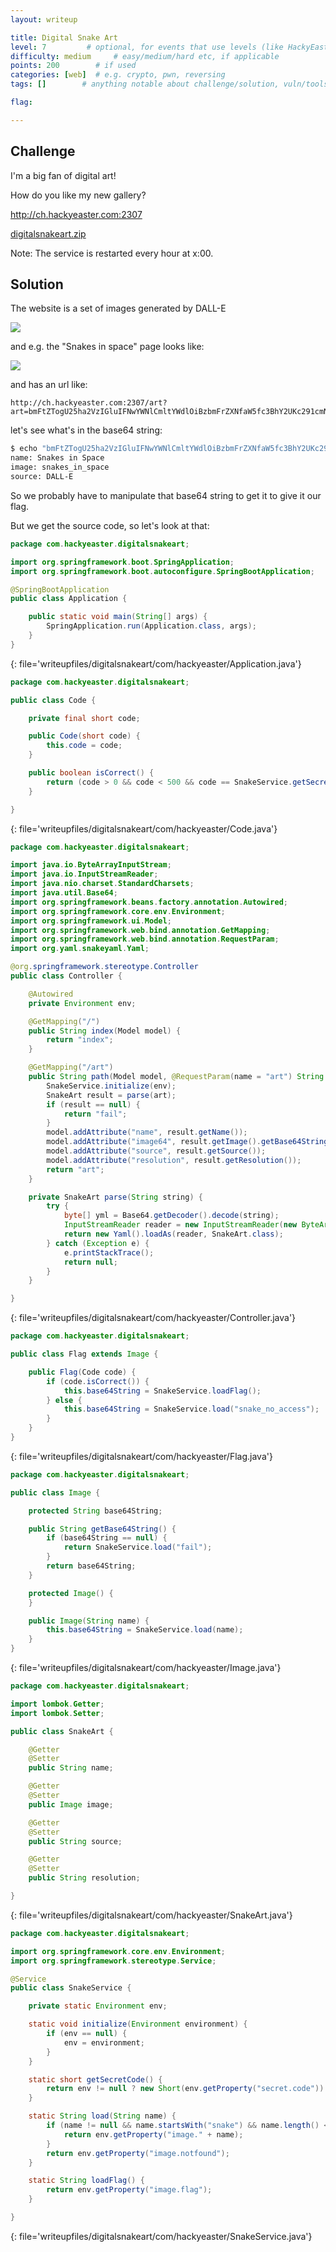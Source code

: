 ```yaml
---
layout: writeup

title: Digital Snake Art
level: 7         # optional, for events that use levels (like HackyEaster)
difficulty: medium     # easy/medium/hard etc, if applicable
points: 200        # if used
categories: [web]  # e.g. crypto, pwn, reversing
tags: []        # anything notable about challenge/solution, vuln/tools/etc

flag:

---
```


## Challenge

I'm a big fan of digital art!

How do you like my new gallery?

http://ch.hackyeaster.com:2307

[digitalsnakeart.zip](writeupfiles/digitalsnakeart.zip)


Note: The service is restarted every hour at x:00.

## Solution

The website is a set of images generated by DALL-E

![](writeupfiles/digitalsnakeart-screenshot.png)

and e.g. the "Snakes in space" page looks like:

![](writeupfiles/digitalsnakeart-screenshot2.png)

and has an url like:

```
http://ch.hackyeaster.com:2307/art?art=bmFtZTogU25ha2VzIGluIFNwYWNlCmltYWdlOiBzbmFrZXNfaW5fc3BhY2UKc291cmNlOiBEQUxMLUUKcmVzb2x1dGlvbjogMjU2eDI1Ng==
```

let's see what's in the base64 string:

```bash
$ echo "bmFtZTogU25ha2VzIGluIFNwYWNlCmltYWdlOiBzbmFrZXNfaW5fc3BhY2UKc291cmNlOiBEQUxMLUUKcmVzb2x1dGlvbjogMjU2eDI1Ng==" | base64 -d
name: Snakes in Space
image: snakes_in_space
source: DALL-E
```

So we probably have to manipulate that base64 string to get it to give it our flag.

But we get the source code, so let's look at that:


```java
package com.hackyeaster.digitalsnakeart;

import org.springframework.boot.SpringApplication;
import org.springframework.boot.autoconfigure.SpringBootApplication;

@SpringBootApplication
public class Application {

    public static void main(String[] args) {
        SpringApplication.run(Application.class, args);
    }
}
```
{: file='writeupfiles/digitalsnakeart/com/hackyeaster/Application.java'}

```java
package com.hackyeaster.digitalsnakeart;

public class Code {

    private final short code;

    public Code(short code) {
        this.code = code;
    }

    public boolean isCorrect() {
        return (code > 0 && code < 500 && code == SnakeService.getSecretCode());
    }

}
```
{: file='writeupfiles/digitalsnakeart/com/hackyeaster/Code.java'}


```java
package com.hackyeaster.digitalsnakeart;

import java.io.ByteArrayInputStream;
import java.io.InputStreamReader;
import java.nio.charset.StandardCharsets;
import java.util.Base64;
import org.springframework.beans.factory.annotation.Autowired;
import org.springframework.core.env.Environment;
import org.springframework.ui.Model;
import org.springframework.web.bind.annotation.GetMapping;
import org.springframework.web.bind.annotation.RequestParam;
import org.yaml.snakeyaml.Yaml;

@org.springframework.stereotype.Controller
public class Controller {

    @Autowired
    private Environment env;

    @GetMapping("/")
    public String index(Model model) {
        return "index";
    }

    @GetMapping("/art")
    public String path(Model model, @RequestParam(name = "art") String art) {
        SnakeService.initialize(env);
        SnakeArt result = parse(art);
        if (result == null) {
            return "fail";
        }
        model.addAttribute("name", result.getName());
        model.addAttribute("image64", result.getImage().getBase64String());
        model.addAttribute("source", result.getSource());
        model.addAttribute("resolution", result.getResolution());
        return "art";
    }

    private SnakeArt parse(String string) {
        try {
            byte[] yml = Base64.getDecoder().decode(string);
            InputStreamReader reader = new InputStreamReader(new ByteArrayInputStream(yml), StandardCharsets.UTF_8);
            return new Yaml().loadAs(reader, SnakeArt.class);
        } catch (Exception e) {
            e.printStackTrace();
            return null;
        }
    }

}
```
{: file='writeupfiles/digitalsnakeart/com/hackyeaster/Controller.java'}


```java
package com.hackyeaster.digitalsnakeart;

public class Flag extends Image {

    public Flag(Code code) {
        if (code.isCorrect()) {
            this.base64String = SnakeService.loadFlag();
        } else {
            this.base64String = SnakeService.load("snake_no_access");
        }
    }
}
```
{: file='writeupfiles/digitalsnakeart/com/hackyeaster/Flag.java'}

```java
package com.hackyeaster.digitalsnakeart;

public class Image {

    protected String base64String;

    public String getBase64String() {
        if (base64String == null) {
            return SnakeService.load("fail");
        }
        return base64String;
    }

    protected Image() {
    }

    public Image(String name) {
        this.base64String = SnakeService.load(name);
    }
}
```
{: file='writeupfiles/digitalsnakeart/com/hackyeaster/Image.java'}

```java
package com.hackyeaster.digitalsnakeart;

import lombok.Getter;
import lombok.Setter;

public class SnakeArt {

    @Getter
    @Setter
    public String name;

    @Getter
    @Setter
    public Image image;

    @Getter
    @Setter
    public String source;

    @Getter
    @Setter
    public String resolution;

}
```
{: file='writeupfiles/digitalsnakeart/com/hackyeaster/SnakeArt.java'}

```java
package com.hackyeaster.digitalsnakeart;

import org.springframework.core.env.Environment;
import org.springframework.stereotype.Service;

@Service
public class SnakeService {

    private static Environment env;

    static void initialize(Environment environment) {
        if (env == null) {
            env = environment;
        }
    }

    static short getSecretCode() {
        return env != null ? new Short(env.getProperty("secret.code")) : -1;
    }

    static String load(String name) {
        if (name != null && name.startsWith("snake") && name.length() <= 30) {
            return env.getProperty("image." + name);
        }
        return env.getProperty("image.notfound");
    }

    static String loadFlag() {
        return env.getProperty("image.flag");
    }

}

```
{: file='writeupfiles/digitalsnakeart/com/hackyeaster/SnakeService.java'}


